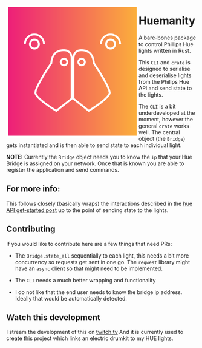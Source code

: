 <p align="center"><img align="left" src="meta/logo.png" width="350px"></p>

# Huemanity

A bare-bones package to control Phillips Hue lights written in Rust.

This `CLI` and `crate` is designed to serialise and deserialise lights from the
Philips Hue API and send state to the lights.

The `CLI` is a bit underdeveloped at the moment, however the general `crate`
works well. The central object (the `Bridge`) gets instantiated and is then able
to send state to each individual light.

**NOTE:** Currently the `Bridge` object needs you to know the `ip` that your Hue
Bridge is assigned on your network. Once that is known you are able to register
the application and send commands.

## For more info:

This follows closely (basically wraps) the interactions described in the
[hue API get-started
post](https://developers.meethue.com/develop/get-started-2/) up to the point of
sending state to the lights.

## Contributing

If you would like to contribute here are a few things that need PRs:

- The `Bridge.state_all` sequentially to each light, this needs a bit more
  concurrency so requests get sent in one go. The `reqwest` library might have
  an `async` client so that might need to be implemented.

- The `CLI` needs a much better wrapping and functionality

- I do not like that the end user needs to know the bridge ip address. Ideally
  that would be automatically detected.

## Watch this development

I stream the development of this on [twitch.tv](https://www.twitch.tv/finnkauski)
And it is currently used to create
[this](https://www.youtube.com/watch?v=fEK2DofSwEE) project which links an
electric drumkit to my HUE lights.
